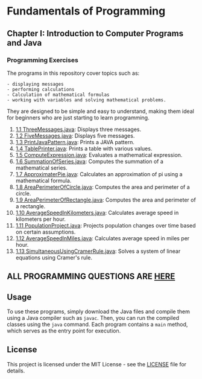 # Fundamentals of Programming

## Chapter I: Introduction to Computer Programs and Java

### Programming Exercises

The programs in this repository cover topics such as:

    - displaying messages
    - performing calculations
    - Calculation of mathematical formulas
    - working with variables and solving mathematical problems.

They are designed to be simple and easy to understand, making them ideal for beginners who are just starting to learn programming.

1. [1.1 ThreeMessages.java](ThreeMessages.java): Displays three messages.
2. [1.2 FiveMessages.java](FiveMessages.java): Displays five messages.
3. [1.3 PrintJavaPattern.java](PrintJavaPattern.java): Prints a JAVA pattern.
4. [1.4 TablePrinter.java](TablePrinter.java): Prints a table with various values.
5. [1.5 ComputeExpression.java](ComputeExpression.java): Evaluates a mathematical expression.
6. [1.6 SummationOfSeries.java](SummationOfSeries.java): Computes the summation of a mathematical series.
7. [1.7 ApproximaterPie.java](ApproximaterPie.java): Calculates an approximation of pi using a mathematical formula.
8. [1.8 AreaPerimeterOfCircle.java](AreaPerimeterOfCircle.java): Computes the area and perimeter of a circle.
9. [1.9 AreaPerimeterOfRectangle.java](AreaPerimeterOfRectangle.java): Computes the area and perimeter of a rectangle.
10. [1.10 AverageSpeedInKilometers.java](AverageSpeedInKilometers.java): Calculates average speed in kilometers per hour.
11. [1.11 PopulationProject.java](PopulationProject.java): Projects population changes over time based on certain assumptions.
12. [1.12 AverageSpeedInMiles.java](AverageSpeedInMiles.java): Calculates average speed in miles per hour.
13. [1.13 SimultaneousUsingCramerRule.java](SimultaneousUsingCramerRule.java): Solves a system of linear equations using Cramer's rule.

## ALL PROGRAMMING QUESTIONS ARE [HERE](Resources/README.md)

## Usage

To use these programs, simply download the Java files and compile them using a Java compiler such as `javac`. Then, you can run the compiled classes using the `java` command. Each program contains a `main` method, which serves as the entry point for execution.

## License

This project is licensed under the MIT License - see the [LICENSE](../../../LICENSE) file for details.
